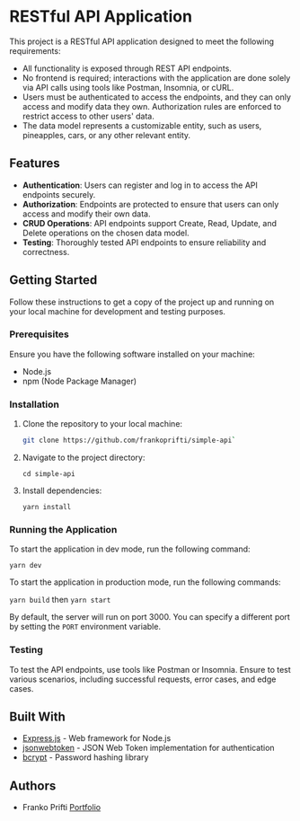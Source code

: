 # RESTful API Application

This project is a RESTful API application designed to meet the following requirements:

- All functionality is exposed through REST API endpoints.
- No frontend is required; interactions with the application are done solely via API calls using tools like Postman, Insomnia, or cURL.
- Users must be authenticated to access the endpoints, and they can only access and modify data they own. Authorization rules are enforced to restrict access to other users' data.
- The data model represents a customizable entity, such as users, pineapples, cars, or any other relevant entity.

## Features

- **Authentication**: Users can register and log in to access the API endpoints securely.
- **Authorization**: Endpoints are protected to ensure that users can only access and modify their own data.
- **CRUD Operations**: API endpoints support Create, Read, Update, and Delete operations on the chosen data model.
- **Testing**: Thoroughly tested API endpoints to ensure reliability and correctness.

## Getting Started

Follow these instructions to get a copy of the project up and running on your local machine for development and testing purposes.

### Prerequisites

Ensure you have the following software installed on your machine:

- Node.js
- npm (Node Package Manager)

### Installation

1. Clone the repository to your local machine:

   ```bash
   git clone https://github.com/frankoprifti/simple-api`

   ```

2. Navigate to the project directory:

   `cd simple-api`

3. Install dependencies:

   `yarn install`

### Running the Application

To start the application in dev mode, run the following command:

`yarn dev`

To start the application in production mode, run the following commands:

`yarn build`
then
`yarn start`

By default, the server will run on port 3000. You can specify a different port by setting the `PORT` environment variable.

### Testing

To test the API endpoints, use tools like Postman or Insomnia. Ensure to test various scenarios, including successful requests, error cases, and edge cases.

## Built With

- [Express.js](https://expressjs.com/) - Web framework for Node.js
- [jsonwebtoken](https://www.npmjs.com/package/jsonwebtoken) - JSON Web Token implementation for authentication
- [bcrypt](https://www.npmjs.com/package/bcrypt) - Password hashing library

## Authors

- Franko Prifti [Portfolio](https://frankoprifti.github.io)
